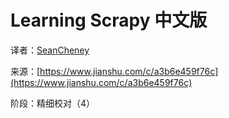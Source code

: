 # Learning Scrapy 中文版

译者：[SeanCheney](https://www.jianshu.com/u/130f76596b02)

来源：[https://www.jianshu.com/c/a3b6e459f76c](https://www.jianshu.com/c/a3b6e459f76c)

阶段：精细校对（4）
